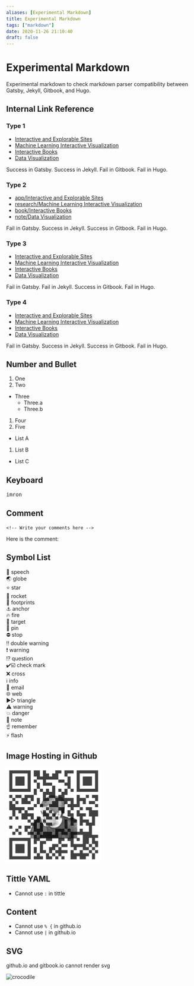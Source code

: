 ```yaml
---
aliases: [Experimental Markdown]
title: Experimental Markdown
tags: ["markdown"]
date: 2020-11-26 21:10:40
draft: false
---
```


# Experimental Markdown

Experimental markdown to check markdown parser compatibility between Gatsby, Jekyll, Gitbook, and Hugo.

## Internal Link Reference

### Type 1

- [Interactive and Explorable Sites](../webapp/interactive-explorable-web.md)
- [Machine Learning Interactive Visualization](/research/ml-visualization)
- [Interactive Books](/book/interactive-book)
- [Data Visualization](/note/data-visualization)

Success in Gatsby. Success in Jekyll. Fail in Gitbook. Fail in Hugo.

### Type 2

- [app/Interactive and Explorable Sites](../webapp/interactive-explorable-web.md)
- [research/Machine Learning Interactive Visualization](../research/ml-visualization.md)
- [book/Interactive Books](../book/interactive-book.md)
- [note/Data Visualization](../note/data-visualization.md)

Fail in Gatsby. Success in Jekyll. Success in Gitbook. Fail in Hugo.

### Type 3

- [Interactive and Explorable Sites](../webapp/interactive-explorable-web.md)
- [Machine Learning Interactive Visualization](/research/ml-visualization.md)
- [Interactive Books](/book/interactive-book.md)
- [Data Visualization](/note/data-visualization.md)

Fail in Gatsby. Fail in Jekyll. Success in Gitbook. Fail in Hugo.

### Type 4

- [Interactive and Explorable Sites](../webapp/interactive-explorable-web.md)
- [Machine Learning Interactive Visualization](../research/ml-visualization)
- [Interactive Books](../book/interactive-book)
- [Data Visualization](../note/data-visualization)

Fail in Gatsby. Success in Jekyll. Success in Gitbook. Fail in Hugo.

## Number and Bullet

1. One
2. Two
- Three
    - Three.a
    - Three.b

1. Four
2. Five

- List A
1. List B
- List C

## Keyboard

<kbd>imron</kbd>

## Comment

`<!-- Write your comments here -->`

Here is the comment:  

<!-- Write your comments here -->

## Symbol List

💬 speech  
🌏️ globe  
⭐️ star  
🚀 rocket  
👣 footprints  
⚓️ anchor  
🔥 fire  
🎯 target  
📌 pin  
⛔ stop  
‼️ double warning  
❗️ warning  
⁉️ question  
✔️☑️ check mark  
❌ cross  
ℹ️ info  
📧 email  
🌐 web  
▶▷ triangle  
⚠️ warning  
💥 danger  
📝 note  
☝️ remember  
⚡️ flash

## Image Hosting in Github

![QR Code Image-small](https://raw.githubusercontent.com/irosyadi/vnote.image/master/1608464780_20201220183102525_18817.png)

## Tittle YAML

- Cannot use `:` in tittle

## Content

- Cannot use `% {` in github.io
- Cannot use `|` in github.io

## SVG

github.io and gitbook.io cannot render svg

![crocodile](https://snapsvg.io/assets/images/crocodile.svg)

